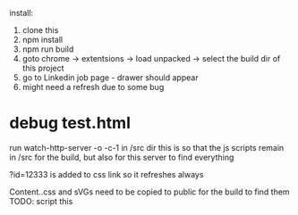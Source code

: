 install:
1. clone this
2. npm install
3. npm run build
4. goto chrome -> extentsions -> load unpacked -> 
  select the build dir of this project
5. go to Linkedin job page - drawer should appear 
6. might need a refresh due to some bug


# debug test.html 
run  watch-http-server -o -c-1  in /src dir
this is so that the js scripts remain in /src for the build, but also
for this server to find everything

?id=12333 is added to css link so it refreshes always

Content..css and sVGs need to be copied to public for the build to find them
TODO: script this
